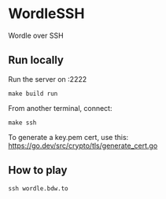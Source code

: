 # WordleSSH

Wordle over SSH

## Run locally

Run the server on :2222

```
make build run
```

From another terminal, connect:

```
make ssh
```

To generate a key.pem cert, use this:
https://go.dev/src/crypto/tls/generate_cert.go

## How to play

```
ssh wordle.bdw.to
```
